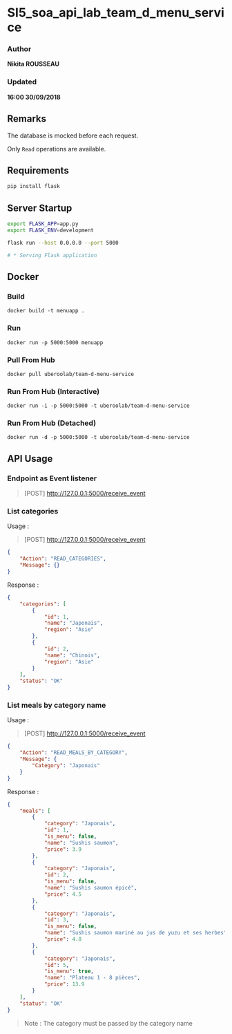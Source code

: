 # SI5_soa_api_lab_team_d_menu_service

### Author
__Nikita ROUSSEAU__
### Updated
__16:00 30/09/2018__

## Remarks

The database is mocked before each request.

Only `Read` operations are available.

## Requirements

```bash
pip install flask
```

## Server Startup

```bash
export FLASK_APP=app.py
export FLASK_ENV=development

flask run --host 0.0.0.0 --port 5000

# * Serving Flask application
```

## Docker

### Build
`docker build -t menuapp .`

### Run
`docker run -p 5000:5000 menuapp`

### Pull From Hub
`docker pull uberoolab/team-d-menu-service`

### Run From Hub (Interactive)
`docker run -i -p 5000:5000 -t uberoolab/team-d-menu-service`

### Run From Hub (Detached)
`docker run -d -p 5000:5000 -t uberoolab/team-d-menu-service`

## API Usage

### Endpoint as Event listener

> [POST] http://127.0.0.1:5000/receive_event

### List categories

Usage :

> [POST] http://127.0.0.1:5000/receive_event
```json
{
	"Action": "READ_CATEGORIES",
	"Message": {}
}
```

Response :

```json
{
    "categories": [
        {
            "id": 1,
            "name": "Japonais",
            "region": "Asie"
        },
        {
            "id": 2,
            "name": "Chinois",
            "region": "Asie"
        }
    ],
    "status": "OK"
}
```

### List meals by category name

Usage :

> [POST] http://127.0.0.1:5000/receive_event
```json
{
	"Action": "READ_MEALS_BY_CATEGORY",
	"Message": {
		"Category": "Japonais"
	}
}
```

Response :

```json
{
    "meals": [
        {
            "category": "Japonais",
            "id": 1,
            "is_menu": false,
            "name": "Sushis saumon",
            "price": 3.9
        },
        {
            "category": "Japonais",
            "id": 2,
            "is_menu": false,
            "name": "Sushis saumon épicé",
            "price": 4.5
        },
        {
            "category": "Japonais",
            "id": 3,
            "is_menu": false,
            "name": "Sushis saumon mariné au jus de yuzu et ses herbes",
            "price": 4.8
        },
        {
            "category": "Japonais",
            "id": 5,
            "is_menu": true,
            "name": "Plateau 1 - 8 pièces",
            "price": 13.9
        }
    ],
    "status": "OK"
}
```

> Note :
> The category must be passed by the category name

